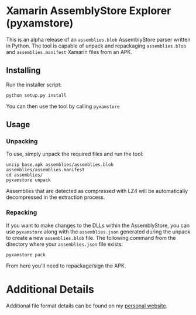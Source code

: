 # Xamarin AssemblyStore Explorer (pyxamstore)
This is an alpha release of an `assemblies.blob` AssemblyStore parser written in Python. The tool is capable of unpack and repackaging `assemblies.blob` and `assemblies.manifest` Xamarin files from an APK.

## Installing
Run the installer script:

    python setup.py install

You can then use the tool by calling `pyxamstore`

## Usage
### Unpacking
To use, simply unpack the required files and run the tool:

    unzip base.apk assemblies/assemblies.blob assemblies/assemblies.manifest
    cd assemblies/
    pyxamstore unpack

Assemblies that are detected as compressed with LZ4 will be automatically decompressed in the extraction process.

### Repacking
If you want to make changes to the DLLs within the AssemblyStore, you can use `pyxamstore` along with the `assemblies.json` generated during the unpack to create a new `assemblies.blob` file. The following command from the directory where your `assemblies.json` file exists:

    pyxamstore pack

From here you'll need to repackage/sign the APK.

# Additional Details
Additional file format details can be found on my [personal website](https://www.thecobraden.com/posts/unpacking_xamarin_assembly_stores/).
